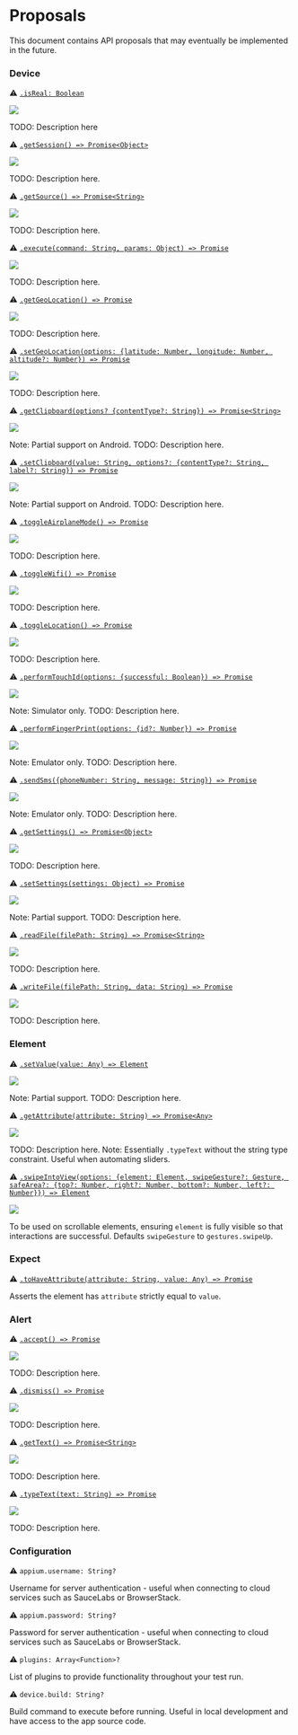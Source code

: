 # Proposals

This document contains API proposals that may eventually be implemented in the future.

### Device
 
:warning: [```.isReal: Boolean```](./device/isReal.md)

<img src="https://img.shields.io/badge/Platform-All-blue.svg" />

TODO: Description here

:warning: [```.getSession() => Promise<Object>```](./device/getSession.md)

<img src="https://img.shields.io/badge/Platform-~All-blue.svg" />

TODO: Description here.

:warning: [```.getSource() => Promise<String>```](./device/getSource.md)

<img src="https://img.shields.io/badge/Platform-~Native-blue.svg" />

TODO: Description here.

:warning: [```.execute(command: String, params: Object) => Promise```](./device/execute.md)

<img src="https://img.shields.io/badge/Platform-All-blue.svg" />

TODO: Description here.
 
:warning: [```.getGeoLocation() => Promise```](./device/getGeoLocation.md)

<img src="https://img.shields.io/badge/Platform-~Native-blue.svg" />

TODO: Description here.

:warning: [```.setGeoLocation(options: {latitude: Number, longitude: Number, altitude?: Number}) => Promise```](./device/setGeoLocation.md)

<img src="https://img.shields.io/badge/Platform-~Native-blue.svg" />

TODO: Description here.

:warning: [```.getClipboard(options? {contentType?: String}) => Promise<String>```](./device/getClipboard.md)

<img src="https://img.shields.io/badge/Platform-~All-blue.svg" />

Note: Partial support on Android.
TODO: Description here.

:warning: [```.setClipboard(value: String, options?: {contentType?: String, label?: String}) => Promise```](./device/setClipboard.md)

<img src="https://img.shields.io/badge/Platform-~All-blue.svg" />

Note: Partial support on Android.
TODO: Description here.

:warning: [```.toggleAirplaneMode() => Promise```](./device/toggleAirplaneMode.md)

<img src="https://img.shields.io/badge/Platform-Android-blue.svg" />

TODO: Description here.

:warning: [```.toggleWifi() => Promise```](./device/toggleWifi.md)

<img src="https://img.shields.io/badge/Platform-Android-blue.svg" />

TODO: Description here.

:warning: [```.toggleLocation() => Promise```](./device/toggleLocation.md)

<img src="https://img.shields.io/badge/Platform-Android-blue.svg" />

TODO: Description here.

:warning: [```.performTouchId(options: {successful: Boolean}) => Promise```](./device/performTouchId.md)

<img src="https://img.shields.io/badge/Platform-iOS-blue.svg" />

Note: Simulator only.
TODO: Description here.

:warning: [```.performFingerPrint(options: {id?: Number}) => Promise```](./device/performFingerPrint.md)

<img src="https://img.shields.io/badge/Platform-Android-blue.svg" />

Note: Emulator only.
TODO: Description here.

:warning: [```.sendSms({phoneNumber: String, message: String}) => Promise```](./device/sendSms.md)

<img src="https://img.shields.io/badge/Platform-Android-blue.svg" />

Note: Emulator only.
TODO: Description here.

:warning: [```.getSettings() => Promise<Object>```](./device/getSettings.md)

<img src="https://img.shields.io/badge/Platform-~Native-blue.svg" />

TODO: Description here.

:warning: [```.setSettings(settings: Object) => Promise```](./device/setSettings.md)

<img src="https://img.shields.io/badge/Platform-~Native-blue.svg" />

Note: Partial support.
TODO: Description here.

:warning: [```.readFile(filePath: String) => Promise<String>```](./device/readFile.md)

<img src="https://img.shields.io/badge/Platform-~Native-blue.svg" />

TODO: Description here.

:warning: [```.writeFile(filePath: String, data: String) => Promise```](./device/writeFile.md)

<img src="https://img.shields.io/badge/Platform-~Native-blue.svg" />

TODO: Description here.

### Element

:warning: [```.setValue(value: Any) => Element```](./element/setValue.md)

<img src="https://img.shields.io/badge/Platform-All-blue.svg" />

Note: Partial support.
TODO: Description here.

:warning: [```.getAttribute(attribute: String) => Promise<Any>```](./element/getAttribute.md)

<img src="https://img.shields.io/badge/Platform-~All-blue.svg" />

TODO: Description here.
Note: Essentially `.typeText` without the string type constraint. Useful when automating sliders.

:warning: [```.swipeIntoView(options: {element: Element, swipeGesture?: Gesture, safeArea?: {top?: Number, right?: Number, bottom?: Number, left?: Number}}) => Element```](./element/swipeIntoView.md)

<img src="https://img.shields.io/badge/Platform-~All-blue.svg" />

To be used on scrollable elements, ensuring `element` is fully visible so that interactions are successful. Defaults `swipeGesture` to `gestures.swipeUp`.

### Expect

:warning: [```.toHaveAttribute(attribute: String, value: Any) => Promise```](./expect/toHaveAttribute.md)

Asserts the element has `attribute` strictly equal to `value`.

### Alert

:warning: [```.accept() => Promise```](./alert/accept.md)

<img src="https://img.shields.io/badge/Platform-~All-blue.svg" />

TODO: Description here.

:warning: [```.dismiss() => Promise```](./alert/dismiss.md)

<img src="https://img.shields.io/badge/Platform-~All-blue.svg" />

TODO: Description here.

:warning: [```.getText() => Promise<String>```](./alert/getText.md)

<img src="https://img.shields.io/badge/Platform-~All-blue.svg" />

TODO: Description here.

:warning: [```.typeText(text: String) => Promise```](./alert/typeText.md)

<img src="https://img.shields.io/badge/Platform-~All-blue.svg" />

TODO: Description here.

### Configuration

:warning: `appium.username: String?`

Username for server authentication - useful when connecting to cloud services such as SauceLabs or BrowserStack.

:warning: `appium.password: String?`

Password for server authentication - useful when connecting to cloud services such as SauceLabs or BrowserStack.

:warning: `plugins: Array<Function>?`

List of plugins to provide functionality throughout your test run.

:warning: `device.build: String?`

Build command to execute before running. Useful in local development and have access to the app source code.
